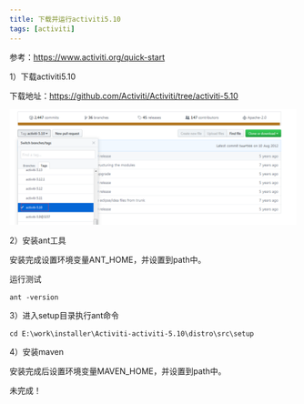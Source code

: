 ```yaml
---
title: 下载并运行activiti5.10
tags: [activiti]
---
```


参考：https://www.activiti.org/quick-start

1）下载activiti5.10

下载地址：https://github.com/Activiti/Activiti/tree/activiti-5.10

![](/images/book/workflow/activiti/download5_10.png)

2）安装ant工具

安装完成设置环境变量ANT_HOME，并设置到path中。

运行测试

```
ant -version
```

3）进入setup目录执行ant命令

```
cd E:\work\installer\Activiti-activiti-5.10\distro\src\setup
```

4）安装maven

安装完成后设置环境变量MAVEN_HOME，并设置到path中。

未完成！

